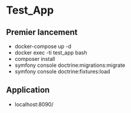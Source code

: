 # Test_App

## Premier lancement

 - docker-compose up -d
 - docker exec -ti test_app bash
 - composer install
 - symfony console doctrine:migrations:migrate
 - symfony console doctrine:fixtures:load

## Application

 - localhost:8090/
